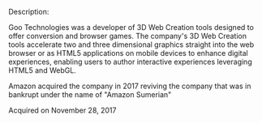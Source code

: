 Description:

Goo Technologies was a developer of 3D Web Creation tools designed to offer conversion and browser games. The company's 3D Web Creation tools accelerate two and three dimensional graphics straight into the web browser or as HTML5 applications on mobile devices to enhance digital experiences, enabling users to author interactive experiences leveraging HTML5 and WebGL.

Amazon acquired the company in 2017 reviving the company that was in bankrupt under the name of "Amazon Sumerian"

Acquired on November 28, 2017